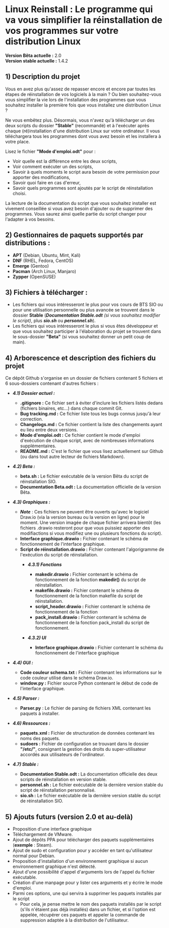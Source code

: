 # Linux Reinstall : Le programme qui va vous simplifier la réinstallation de vos programmes sur votre distribution Linux

**Version Bêta actuelle :** 2.0  
**Version stable actuelle :** 1.4.2  

## 1) Description du projet

Vous en avez plus qu'assez de repasser encore et encore par toutes les étapes de réinstallation de vos logiciels à la main ? Ou bien souhaitez-vous vous simplifier la vie lors de l'installation des programmes que vous souhaitez installer la première fois que vous installez une distribution Linux ?

Ne vous embêtez plus. Désormais, vous n'avez qu'à télécharger un des deux scripts du dossier **"Stable"** (recommandé) et à l'exécuter après chaque (ré)installation d'une distribution Linux sur votre ordinateur. Il vous téléchargera tous les programmes dont vous avez besoin et les installera à votre place.

Lisez le fichier **"Mode d'emploi.odt"** pour :  
<ul>
    <li> Voir quelle est la différence entre les deux scripts,  </li>
    <li> Voir comment exécuter un des scripts,  </li>
    <li> Savoir à quels moments le script aura besoin de votre permission pour apporter des modifications,  </li>  
    <li> Savoir quoi faire en cas d'erreur,  </li>
    <li> Savoir quels programmes sont ajoutés par le script de réinstallation choisi.  </li>  
</ul>

La lecture de la documentation du script que vous souhaitez installer est vivement conseillée si vous avez besoin d'ajouter ou de supprimer des programmes. Vous saurez ainsi quelle partie du script changer pour l'adapter à vos besoins.

## 2) Gestionnaires de paquets supportés par distributions :
- **APT** (Debian, Ubuntu, Mint, Kali)  
- **DNF** (RHEL, Fedora, CentOS)  
- **Emerge** (Gentoo)  
- **Pacman** (Arch Linux, Manjaro)  
- **Zypper** (OpenSUSE)  

## 3) Fichiers à télécharger :

- Les fichiers qui vous intéresseront le plus pour vos cours de BTS SIO ou pour une utilisation personnelle ou plus avancée se trouvent dans le dossier **Stable** (*__Documentation Stable.odt__* _(si vous souhaitez modifier le script)_, plus *__sio.sh__* ou *__personnel.sh__*).  
- Les fichiers qui vous intéresseront le plus si vous êtes développeur et que vous souhaitez participer à l'élaboration du projet se trouvent dans le sous-dossier **"Beta"** (si vous souhaitez donner un petit coup de main).  

## 4) Arborescence et description des fichiers du projet

Ce dépôt Github s'organise en un dossier de fichiers contenant 5 fichiers et 6 sous-dossiers contenant d'autres fichiers :  

* *__4.1) Dossier actuel :__*  
    - **.gitignore :** Ce fichier sert à éviter d'inclure les fichiers listés dedans (fichiers binaires, etc...) dans chaque commit Git.  
    - **Bug tracking.md :** Ce fichier liste tous les bugs connus jusqu'à leur correction.  
    - **Changelogs.md :** Ce fichier contient la liste des changements ayant eu lieu entre deux versions.  
    - **Mode d'emploi.odt :** Ce fichier contient le mode d'emploi d'exécution de chaque script, avec de nombreuses informations supplémentaires.  
    - **README.md :** C'est le fichier que vous lisez actuellement sur Github (ou dans tout autre lecteur de fichiers Markdown).  

* *__4.2) Beta :__*  
    - **beta.sh :** Le fichier exécutable de la version Bêta du script de réinstallation SIO.  
    - **Documentation Beta.odt :** La documentation officielle de la version Bêta.  

* *__4.3) Graphiques :__*
    - *__Note__* : Ces fichiers ne peuvent être ouverts qu'avec le logiciel Draw.io (via la version bureau ou la version en ligne) pour le moment. Une version imagée de chaque fichier arrivera bientôt (les fichiers .drawio resteront pour que vous puissiez apporter des modifiactions si vous modifiez une ou plusieurs fonctions du script).  
    - **Interface graphique.drawio :** Fichier contenant le schéma de fonctionnement de l'interface graphique.  
    - **Script de réinstallation.drawio :** Fichier contenant l'algorigramme de l'exécution du script de réinstallation.  
        * *__4.3.1) Fonctions__*
            - **makedir.drawio :** Fichier contenant le schéma de fonctionnement de la fonction **makedir()** du script de réinstallation.  
            - **makefile.drawio :** Fichier contenant le schéma de fonctionnement de la fonction makefile du script de réinstallation.   
            - **script_header.drawio :** Fichier contenant le schéma de fonctionnement de la fonction
            - **pack_install.drawio :** Fichier contenant le schéma de fonctionnement de la fonction pack_install du script de fonctionnement.  

        * *__4.3.2) UI__*
            - **Interface graphique.drawio :** Fichier contenant le schéma du fonctionnement de l'interface graphique

* *__4.4) GUI :__*  
    - **Code couleur schema.txt :** Fichier contenant les informations sur le code couleur utilisé dans le schéma Draw.io.  
    - **window.py :** Fichier source Python contenant le début de code de l'interface graphique.  

* *__4.5) Parser :__*  
    - **Parser.py** : Le fichier de parsing de fichiers XML contenant les paquets à installer.  

* *__4.6) Ressources :__*  
    - **paquets.xml :** Fichier de structuration de données contenant les noms des paquets.  
    - **sudoers :** Fichier de configuration se trouvant dans le dossier **"/etc/"**, consignant la gestion des droits du super-utilisateur accordés aux utilisateurs de l'ordinateur.  

* *__4.7) Stable :__*  
    - **Documentation Stable.odt :** La documentation officielle des deux scripts de réinstallation en version stable.  
    - **personnel.sh :** Le fichier exécutable de la dernière version stable du script de réinstallation personnalisé.  
    - **sio.sh :** Le fichier exécutable de la dernière version stable du script de réinstallation SIO.  


## 5) Ajouts futurs (version 2.0 et au-delà)

- Proposition d'une interface graphique  
- Téléchargement de VMware.  
- Ajout de dépôts PPA pour télécharger des paquets supplémentaires (**exemple** : Steam).  
- Ajout de sudo et configuration pour y accéder en tant qu'utilisateur normal pour Debian.  
- Proposition d'installation d'un environnement graphique si aucun environnement graphique n'est détecté.  
- Ajout d'une possibilité d'appel d'arguments lors de l'appel du fichier exécutable.  
- Création d'une manpage pour y lister ces arguments et y écrire le mode d'emploi.  
- Parmi ces options, une qui servira à supprimer les paquets installés par le script  
    - Pour cela, je pense mettre le nom des paquets installés par le script (s'ils n'étaient pas déjà installés) dans un fichier, et si l'option est appelée, récupérer ces paquets et appeler la commande de suppression adaptée à la distribution de l'utilisateur.  
